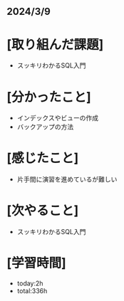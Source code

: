 ## 2024/3/9

# [取り組んだ課題]
- スッキリわかるSQL入門
# [分かったこと]
- インデックスやビューの作成
- バックアップの方法
# [感じたこと]  
- 片手間に演習を進めているが難しい
# [次やること]
- スッキリわかるSQL入門
# [学習時間]
- today:2h 
- total:336h

